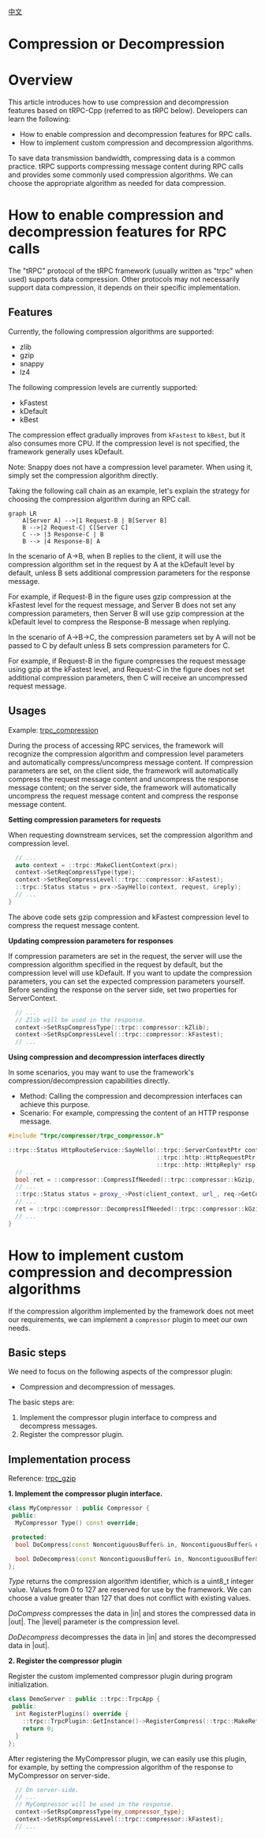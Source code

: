 [中文](../zh/compression.md)

# Compression or Decompression

# Overview

This article introduces how to use compression and decompression features based on tRPC-Cpp (referred to as tRPC below).
Developers can learn the following:

* How to enable compression and decompression features for RPC calls.
* How to implement custom compression and decompression algorithms.

To save data transmission bandwidth, compressing data is a common practice. tRPC supports compressing message content
during RPC calls and provides some commonly used compression algorithms. We can choose the appropriate algorithm as
needed for data compression.

# How to enable compression and decompression features for RPC calls

The "tRPC" protocol of the tRPC framework (usually written as "trpc" when used) supports data compression.
Other protocols may not necessarily support data compression, it depends on their specific implementation.

## Features

Currently, the following compression algorithms are supported:

* zlib
* gzip
* snappy
* lz4

The following compression levels are currently supported:

* kFastest
* kDefault
* kBest

The compression effect gradually improves from `kFastest` to `kBest`, but it also consumes more CPU. If the compression
level is not specified, the framework generally uses kDefault.

Note: Snappy does not have a compression level parameter. When using it, simply set the compression algorithm directly.

Taking the following call chain as an example, let's explain the strategy for choosing the compression algorithm during
an RPC call.

```mermaid
graph LR
    A[Server A] -->|1 Request-B | B[Server B]
    B -->|2 Request-C| C[Server C]
    C --> |3 Response-C | B
    B --> |4 Response-B| A
```

In the scenario of A->B, when B replies to the client, it will use the compression algorithm set in the request
by A at the kDefault level by default, unless B sets additional compression parameters for the response message.

For example, if Request-B in the figure uses gzip compression at the kFastest level for the request message, and Server
B does not set any compression parameters, then Server B will use gzip compression at the kDefault level to compress the
Response-B message when replying.

In the scenario of A->B->C, the compression parameters set by A will not be passed to C by default unless B sets
compression parameters for C.

For example, if Request-B in the figure compresses the request message using gzip at the kFastest level, and Request-C
in the figure does not set additional compression parameters, then C will receive an uncompressed request message.

## Usages

Example: [trpc_compression](../../examples/features/trpc_compressor)

During the process of accessing RPC services, the framework will recognize the compression algorithm and compression
level parameters and automatically compress/uncompress message content. If compression parameters are set, on the client
side, the framework will automatically compress the request message content and uncompress the response message content;
on the server side, the framework will automatically uncompress the request message content and compress the response
message content.

**Setting compression parameters for requests**

When requesting downstream services, set the compression algorithm and compression level.

```cpp
  // ...
  auto context = ::trpc::MakeClientContext(prx);
  context->SetReqCompressType(type);
  context->SetReqCompressLevel(::trpc::compressor::kFastest);
  ::trpc::Status status = prx->SayHello(context, request, &reply);
  // ...
}
```

The above code sets gzip compression and kFastest compression level to compress the request message content.

**Updating compression parameters for responses**

If compression parameters are set in the request, the server will use the compression algorithm specified in the request
by default, but the compression level will use kDefault. If you want to update the compression parameters, you can set
the expected compression parameters yourself. Before sending the response on the server side, set two properties for
ServerContext.

```cpp
  // ...
  // Zlib will be used in the response.
  context->SetRspCompressType(::trpc::compressor::kZlib);
  context->SetRspCompressLevel(::trpc::compressor::kFastest);
  // ...
```

**Using compression and decompression interfaces directly**

In some scenarios, you may want to use the framework's compression/decompression capabilities directly.

- Method: Calling the compression and decompression interfaces can achieve this purpose.
- Scenario: For example, compressing the content of an HTTP response message.

```cpp
#include "trpc/compressor/trpc_compressor.h"

::trpc::Status HttpRouteService::SayHello(::trpc::ServerContextPtr context,
                                          ::trpc::http::HttpRequestPtr req,
                                          ::trpc::http::HttpReply* rsp) {
  // ...
  bool ret = ::compressor::CompressIfNeeded(::trpc::compressor::kGzip, *req->GetMutableNonContiguousBufferContent(), ::trpc::compressor::kDefault);
  // ...
  ::trpc::Status status = proxy_->Post(client_context, url_, req->GetContent(), &rsp->GetContent());
  // ... 
  ret = ::trpc::compressor::DecompressIfNeeded(::trpc::compressor::kGzip, *rsp->GetMutableNonContiguousBufferContent());
  // ...
}
```

# How to implement custom compression and decompression algorithms

If the compression algorithm implemented by the framework does not meet our requirements, we can implement
a `compressor` plugin to meet our own needs.

## Basic steps

We need to focus on the following aspects of the compressor plugin:

* Compression and decompression of messages.

The basic steps are:

1. Implement the compressor plugin interface to compress and decompress messages.
2. Register the compressor plugin.

## Implementation process

Reference: [trpc_gzip](../../trpc/compressor/gzip)

**1. Implement the compressor plugin interface.**

```cpp
class MyCompressor : public Compressor {
 public:
  MyCompressor Type() const override; 

 protected:
  bool DoCompress(const NoncontiguousBuffer& in, NoncontiguousBuffer& out, LevelType level) override;

  bool DoDecompress(const NoncontiguousBuffer& in, NoncontiguousBuffer& out) override;
};
```

*Type* returns the compression algorithm identifier, which is a uint8_t integer value. Values from 0 to 127 are reserved
for use by the framework. We can choose a value greater than 127 that does not conflict with existing values.

*DoCompress* compresses the data in |in| and stores the compressed data in |out|. The |level| parameter is the
compression level.

*DoDecompress* decompresses the data in |in| and stores the decompressed data in |out|.

**2. Register the compressor plugin**

Register the custom implemented compressor plugin during program initialization.

```cpp
class DemoServer : public ::trpc::TrpcApp {
 public:
  int RegisterPlugins() override {
    ::trpc::TrpcPlugin::GetInstance()->RegisterCompress(::trpc::MakeRefCounted<MyCompressor>());
    return 0;
  }
};
```

After registering the MyCompressor plugin, we can easily use this plugin, for example, by setting the compression
algorithm of the response to MyCompressor on server-side.

```cpp
  // On server-side.
  // ...
  // MyCompressor will be used in the response.
  context->SetRspCompressType(my_compressor_type);
  context->SetRspCompressLevel(::trpc::compressor::kFastest);
  // ...
```
